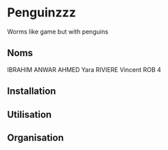 # Penguinzzz
Worms like game but with penguins

## Noms
IBRAHIM ANWAR AHMED Yara
RIVIERE Vincent
ROB 4 

## Installation


## Utilisation

## Organisation
